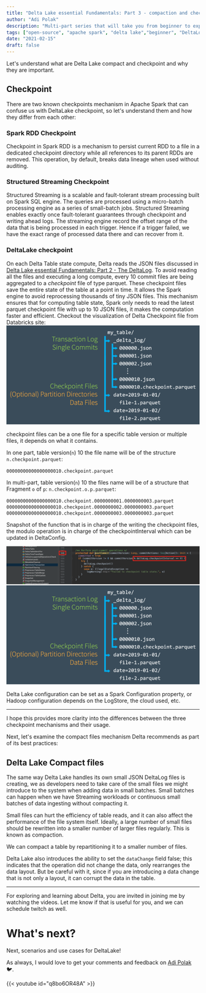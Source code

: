 ```yaml
---
title: "Delta Lake essential Fundamentals: Part 3 - compaction and checkpoint"
author: "Adi Polak"
description: "Multi-part series that will take you from beginner to expert in Delta Lake"
tags: ["open-source", "apache spark", "delta lake","beginner", "DeltaLog"]
date: "2021-02-15"
draft: false
---
```




Let's understand what are Delta Lake compact and checkpoint and why they are important.

## Checkpoint

  There are two known checkpoints mechanism in Apache Spark that can confuse us with DeltaLake checkpoint, so let's understand them and how they differ from each other:

  ### Spark RDD Checkpoint
   Checkpoint in Spark RDD is a mechanism to persist current RDD to a file in a dedicated checkpoint directory while all references to its parent RDDs are removed.
  This operation, by default, breaks data lineage when used without auditing.

  ### Structured Streaming Checkpoint 
  Structured Streaming is a scalable and fault-tolerant stream processing built on Spark SQL engine. The queries are processed using a micro-batch processing engine as a series of small-batch jobs. Structured Streaming enables exactly once fault-tolerant guarantees through checkpoint and writing ahead logs. The streaming engine record the offset range of the data that is being processed in each trigger. Hence if a trigger failed, we have the exact range of processed data there and can recover from it.

  ### DeltaLake checkpoint
  On each Delta Table state compute, Delta reads the JSON files discussed in [Delta Lake essential Fundamentals: Part 2 - The DeltaLog](https://blog.adipolak.com/post/delta-lake-essential-fundamentals-the-deltalog/). To avoid reading all the files and executing a long compute, every 10 commit files are being aggregated to a _checkpoint_ file of type parquet. These checkpoint files save the entire state of the table at a point in time. It allows the Spark engine to avoid reprocessing thousands of tiny JSON files. This mechanism ensures that for computing table state, Spark only needs to read the latest parquet checkpoint file with up to 10 JSON files, it makes the computation faster and efficient.
  Checkout the visualization of Delta Checkpoint file from Databricks site: <br>
  <img class="responsive" src="/images/Detla/checkpointfile.png" alt="drawing">

  checkpoint files can be a one file for a specific table version or multiple files, it depends on what it contains.

 In one part, table version(`n`) 10 the file name will be of the structure `n.checkpoint.parquet`:
```
00000000000000000010.checkpoint.parquet
```

In multi-part, table version(`n`) 10 the files name will be of a structure that Fragment `o` of `p`: `n.checkpoint.o.p.parquet`:
```
00000000000000000010.checkpoint.0000000001.0000000003.parquet
00000000000000000010.checkpoint.0000000002.0000000003.parquet
00000000000000000010.checkpoint.0000000003.0000000003.parquet
```

Snapshot of the function that is in charge of the writing the checkpoint files, the modulo operation is in charge of the checkpointInterval which can be updated in DeltaConfig.
<br>

<img class="responsive" src="/images/Detla/delta-lake-postcommit.png" alt="drawing">
<img class="responsive" src="/images/Detla/checkpointfile.png" alt="drawing">


Delta Lake configuration can be set as a Spark Configuration property, or Hadoop configuration depends on the LogStore, the cloud used, etc.

  -------------------------------------------------------------------------------------------

  I hope this provides more clarity into the differences between the three checkpoint mechanisms and their usage.


Next, let's examine the compact files mechanism Delta recommends as part of its best practices:

## Delta Lake Compact files

The same way Delta Lake handles its own small JSON DeltaLog files is creating, we as developers need to take care of the small files we might introduce to the system when adding data in small batches. Small batches can happen when we have Streaming workloads or continuous small batches of data ingesting without compacting it.

Small files can hurt the efficiency of table reads, and it can also affect the performance of the file system itself. Ideally, a large number of small files should be rewritten into a smaller number of larger files regularly. This is known as compaction.

We can compact a table by repartitioning it to a smaller number of files. 

Delta Lake also introduces the ability to set the `dataChange` field false; this indicates that the operation did not change the data, only rearranges the data layout. But be careful with it, since if you are introducing a data change that is not only a layout, it can corrupt the data in the table.




------------------------------------------
For exploring and learning about Delta, you are invited in joining me by watching the videos. Let me know if that is useful for you, and we can schedule twitch as well.


# What's next?

Next, scenarios and use cases for DeltaLake! 

As always, I would love to get your comments and feedback on [Adi Polak](https://twitter.com/intent/follow?original_referer=http%3A%2F%2Flocalhost%3A1313%2F&ref_src=twsrc%5Etfw&region=follow_link&screen_name=AdiPolak&tw_p=followbutton) 🐦.


{{< youtube id="q8bo6OR48A" >}}















